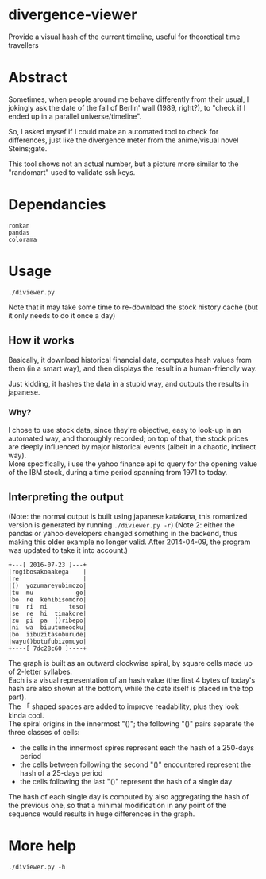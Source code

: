 # divergence-viewer
Provide a visual hash of the current timeline, useful for theoretical time travellers

# Abstract

Sometimes, when people around me behave differently from their usual, I jokingly ask
the date of the fall of Berlin' wall (1989, right?), to "check if I ended up in a
parallel universe/timeline".

So, I asked mysef if I could make an automated tool to check for differences, just like
the divergence meter from the anime/visual novel Steins;gate.

This tool shows not an actual number, but a picture more similar to the "randomart" used
to validate ssh keys.

# Dependancies

    romkan
    pandas
    colorama

# Usage

    ./diviewer.py

Note that it may take some time to re-download the stock history cache (but it only
needs to do it once a day)

## How it works

Basically, it download historical financial data, computes hash values from them (in a
smart way), and then displays the result in a human-friendly way.

Just kidding, it hashes the data in a stupid way, and outputs the results in japanese.

### Why?

I chose to use stock data, since they're objective, easy to look-up in an automated way,
and thoroughly recorded; on top of that, the stock prices are deeply influenced by
major historical events (albeit in a chaotic, indirect way).  
More specifically, i use the yahoo finance api to query for the opening value of
the IBM stock, during a time period spanning from 1971 to today.

## Interpreting the output

(Note: the normal output is built using japanese katakana, this romanized version
is generated by running `./diviewer.py -r`)
(Note 2: either the pandas or yahoo developers changed something in the backend, 
thus making this older example no longer valid. After 2014-04-09, the program
was updated to take it into account.)

    +---[ 2016-07-23 ]---+
    |rogibosakoaakega    |
    |re                  |
    |()  yozumareyubimozo|
    |tu  mu            go|
    |bo  re  kehibisomoro|
    |ru  ri  ni      teso|
    |se  re  hi  timakore|
    |zu  pi  pa  ()ribepo|
    |ni  wa  biuutumeooku|
    |bo  iibuzitasoburude|
    |wayu()botufubizomuyo|
    +----[ 7dc28c60 ]----+

The graph is built as an outward clockwise spiral, by square cells made up of 2-letter syllabes.  
Each is a visual representation of an hash value (the first 4 bytes of today's hash are also
shown at the bottom, while the date itself is placed in the top part).  
The 「 shaped spaces are added to improve readability, plus they look kinda cool.  
The spiral origins in the innermost "()"; the following "()" pairs separate the
three classes of cells:

* the cells in the innermost spires represent each the hash of a 250-days period
* the cells between following the second "()" encountered represent the hash of a 25-days period
* the cells following the last "()" represent the hash of a single day

The hash of each single day is computed by also aggregating the hash of the previous one, so that
a minimal modification in any point of the sequence would results in huge differences in
the graph.

# More help

    ./diviewer.py -h
